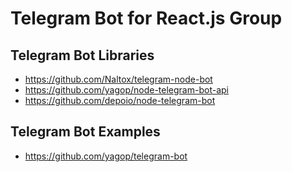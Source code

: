 # Telegram Bot for React.js Group


## Telegram Bot Libraries

+ https://github.com/Naltox/telegram-node-bot
+ https://github.com/yagop/node-telegram-bot-api
+ https://github.com/depoio/node-telegram-bot

## Telegram Bot Examples

+ https://github.com/yagop/telegram-bot

